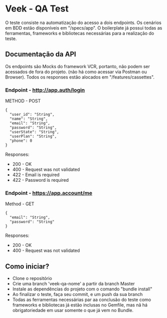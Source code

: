 # Veek - QA Test

O teste consiste na automatização do acesso a dois endpoints. Os cenários em BDD estão disponíveis em "/specs/app". O boilerplate já possui todas as ferramentas, frameworks e bibliotecas necessárias para a realização do teste.


## Documentação da API

Os endpoints são Mocks do framework VCR, portanto, não podem ser acessados de fora do projeto. (não há como acessar via Postman ou Browser). Todos os responses estão alocados em "/features/cassettes".


### Endpoint - http://app.auth/login
METHOD - POST

    {
      "user_id": "String",
      "name": "String",
      "email": "String",
      "password": "String",
      "userState": "String",
      "userPlan": "String",
      "phone": 0
    }


Responses:
- 200 - OK
- 400 - Request was not validated
- 422 - Email is required
- 422 - Password is required



### Endpoint - https://app.account/me
Method - GET

    {
      "email": "String",
      "password": "String"
    }


Responses:
- 200 - OK
- 400 - Request was not validated



## Como iniciar?

- Clone o repositório
- Crie uma branch 'veek-qa-nome' a partir da branch Master
- Instale as dependências do projeto com o comando "bundle install"
- Ao finalizar o teste, faça seu commit, e um push da sua branch
- Todas as ferramentas necessárias par aa conclusão do teste como frameworks e bibliotecas já estão inclusas no Gemfile, mas nã há obrigatoriedade em usar somente o que já vem no Bundle.
